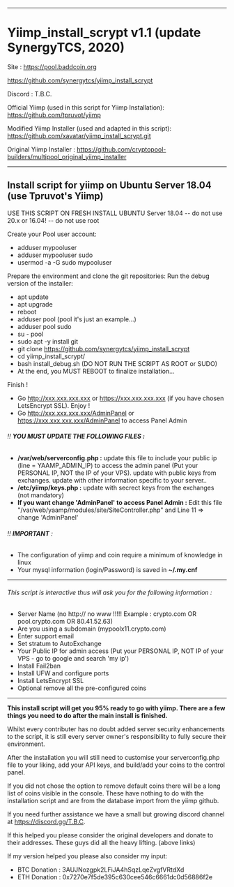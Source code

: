 *****************************************************************************************************
# Yiimp_install_scrypt v1.1 (update SynergyTCS, 2020)

Site : https://pool.baddcoin.org

https://github.com/synergytcs/yiimp_install_scrypt

Discord : T.B.C.

Official Yiimp (used in this script for Yiimp Installation): https://github.com/tpruvot/yiimp

Modified Yiimp Installer (used and adapted in this script): https://github.com/xavatar/yiimp_install_scrypt.git

Original Yiimp Installer : https://github.com/cryptopool-builders/multipool_original_yiimp_installer

*****************************************************************************************************

## Install script for yiimp on Ubuntu Server 18.04 (use Tpruvot's Yiimp)

USE THIS SCRIPT ON FRESH INSTALL UBUNTU Server 18.04 -- do not use 20.x or 16.04! -- do not use root

Create your Pool user account:
- adduser mypooluser
- adduser mypooluser sudo
- usermod -a -G sudo mypooluser

Prepare the environment and clone the git repositories:
Run the debug version of the installer:
- apt update
- apt upgrade
- reboot
- adduser pool (pool it's just an example...)
- adduser pool sudo
- su - pool
- sudo apt -y install git
- git clone https://github.com/synergytcs/yiimp_install_scrypt
- cd yiimp_install_scrypt/
- bash install_debug.sh (DO NOT RUN THE SCRIPT AS ROOT or SUDO)
- At the end, you MUST REBOOT to finalize installation...

Finish !
- Go http://xxx.xxx.xxx.xxx or https://xxx.xxx.xxx.xxx (if you have chosen LetsEncrypt SSL). Enjoy !
- Go http://xxx.xxx.xxx.xxx/AdminPanel or https://xxx.xxx.xxx.xxx/AdminPanel to access Panel Admin


###### :bangbang: **YOU MUST UPDATE THE FOLLOWING FILES :**
- **/var/web/serverconfig.php :** update this file to include your public ip (line = YAAMP_ADMIN_IP) to access the admin panel (Put your PERSONAL IP, NOT the IP of your VPS). update with public keys from exchanges. update with other information specific to your server..
- **/etc/yiimp/keys.php :** update with secrect keys from the exchanges (not mandatory)
- **If you want change 'AdminPanel' to access Panel Admin :** Edit this file "/var/web/yaamp/modules/site/SiteController.php" and Line 11 => change 'AdminPanel'


###### :bangbang: **IMPORTANT** : 

- The configuration of yiimp and coin require a minimum of knowledge in linux
- Your mysql information (login/Password) is saved in **~/.my.cnf**

***********************************

###### This script is interactive thus will ask you for the following information :

- Server Name (no http:// no www !!!!! Example : crypto.com OR pool.crypto.com OR 80.41.52.63)
- Are you using a subdomain (mypoolx11.crypto.com)
- Enter support email
- Set stratum to AutoExchange
- Your Public IP for admin access (Put your PERSONAL IP, NOT IP of your VPS - go to google and search 'my ip')
- Install Fail2ban
- Install UFW and configure ports
- Install LetsEncrypt SSL
- Optional remove all the pre-configured coins

***********************************

**This install script will get you 95% ready to go with yiimp. There are a few things you need to do after the main install is finished.**

Whilst every contributer has no doubt added server security enhancements to the script, it is still every server owner's responsibility to fully secure their environment. 

After the installation you will still need to customise your serverconfig.php file to your liking, add your API keys, and build/add your coins to the control panel. 

If you did not chose the option to remove default coins there will be a long list of coins visible in the console. These have nothing to do with the installation script and are from the database import from the yiimp github. 

If you need further assistance we have a small but growing discord channel at https://discord.gg/T.B.C.

If this helped you please consider the original developers and donate to their addresses.
These guys did all the heavy lifting.
(above links)

If my version helped you please also consider my input:
- BTC Donation : 3AUJNozgpk2LFiJA4hSqzLqeZvgfVRtdXd
- ETH Donation : 0x7270e7f5de395c630cee546c6661dc0d56886f2e
